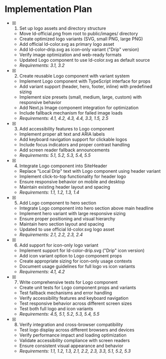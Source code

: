# Implementation Plan

- [x] 1. Set up logo assets and directory structure
  - Move ld-official.png from root to public/images/ directory
  - Create optimized logo variants (SVG, small PNG, large PNG)
  - Add official ld-color.svg as primary logo asset
  - Add ld-color-drip.svg as icon-only variant ("Drip" version)
  - Verify image optimization and web-ready formats
  - Updated Logo component to use ld-color.svg as default source
  - _Requirements: 3.1, 3.2_

- [x] 2. Create reusable Logo component with variant system





  - Implement Logo component with TypeScript interface for props
  - Add variant support (header, hero, footer, inline) with predefined sizing
  - Implement size presets (small, medium, large, custom) with responsive behavior
  - Add Next.js Image component integration for optimization
  - Include fallback mechanism for failed image loads
  - _Requirements: 4.1, 4.2, 4.3, 4.4, 3.3, 1.5, 2.5_

- [x] 3. Add accessibility features to Logo component





  - Implement proper alt text and ARIA labels
  - Add keyboard navigation support for clickable logos
  - Include focus indicators and proper contrast handling
  - Add screen reader fallback announcements
  - _Requirements: 5.1, 5.2, 5.3, 5.4, 5.5_

- [x] 4. Integrate Logo component into SiteHeader





  - Replace "Local Drip" text with Logo component using header variant
  - Implement click-to-top functionality for header logo
  - Ensure responsive behavior on mobile and desktop
  - Maintain existing header layout and spacing
  - _Requirements: 1.1, 1.2, 1.3, 1.4_

- [x] 5. Add Logo component to hero section
  - Integrate Logo component into hero section above main headline
  - Implement hero variant with large responsive sizing
  - Ensure proper positioning and visual hierarchy
  - Maintain hero section layout and spacing
  - Updated to use official ld-color.svg logo asset
  - _Requirements: 2.1, 2.2, 2.3, 2.4_

- [x] 6. Add support for icon-only logo variant





  - Implement support for ld-color-drip.svg ("Drip" icon version)
  - Add icon variant option to Logo component props
  - Create appropriate sizing for icon-only usage contexts
  - Document usage guidelines for full logo vs icon variants
  - _Requirements: 4.1, 4.2_

- [x] 7. Write comprehensive tests for Logo component





  - Create unit tests for Logo component props and variants
  - Test fallback mechanisms and error handling
  - Verify accessibility features and keyboard navigation
  - Test responsive behavior across different screen sizes
  - Test both full logo and icon variants
  - _Requirements: 4.5, 5.1, 5.2, 5.3, 5.4, 5.5_

- [x] 8. Verify integration and cross-browser compatibility




  - Test logo display across different browsers and devices
  - Verify performance impact and loading optimization
  - Validate accessibility compliance with screen readers
  - Ensure consistent visual appearance and behavior
  - _Requirements: 1.1, 1.2, 1.3, 2.1, 2.2, 2.3, 3.3, 5.1, 5.2, 5.3_